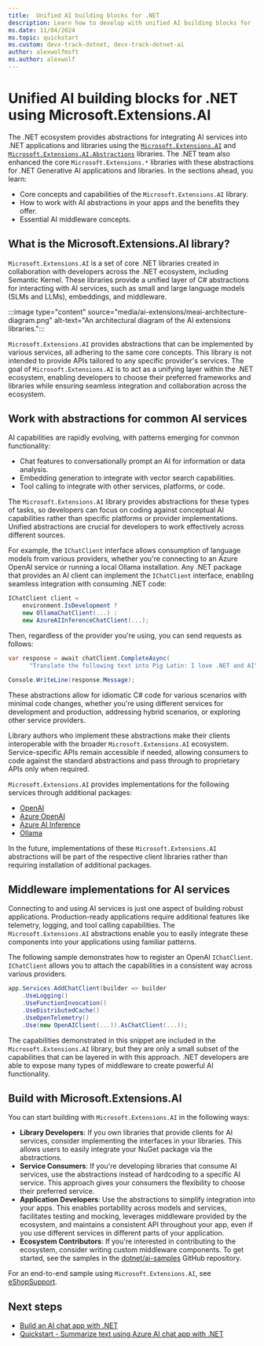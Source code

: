 ```yaml
---
title:  Unified AI building blocks for .NET
description: Learn how to develop with unified AI building blocks for .NET using Microsoft.Extensions.AI and Microsoft.Extensions.AI.Abstractions libraries
ms.date: 11/04/2024
ms.topic: quickstart
ms.custom: devx-track-dotnet, devx-track-dotnet-ai
author: alexwolfmsft
ms.author: alexwolf
---
```


# Unified AI building blocks for .NET using Microsoft.Extensions.AI

The .NET ecosystem provides abstractions for integrating AI services into .NET applications and libraries using the [`Microsoft.Extensions.AI`](https://www.nuget.org/packages/Microsoft.Extensions.AI) and [`Microsoft.Extensions.AI.Abstractions`](https://www.nuget.org/packages/Microsoft.Extensions.AI.Abstractions) libraries. The .NET team also enhanced the core `Microsoft.Extensions.*` libraries with these abstractions for .NET Generative AI applications and libraries. In the sections ahead, you learn:

- Core concepts and capabilities of the `Microsoft.Extensions.AI` library.
- How to work with AI abstractions in your apps and the benefits they offer.
- Essential AI middleware concepts.

## What is the Microsoft.Extensions.AI library?

`Microsoft.Extensions.AI` is a set of core .NET libraries created in collaboration with developers across the .NET ecosystem, including Semantic Kernel. These libraries provide a unified layer of C# abstractions for interacting with AI services, such as small and large language models (SLMs and LLMs), embeddings, and middleware.

:::image type="content" source="media/ai-extensions/meai-architecture-diagram.png" alt-text="An architectural diagram of the AI extensions libraries.":::

`Microsoft.Extensions.AI` provides abstractions that can be implemented by various services, all adhering to the same core concepts. This library is not intended to provide APIs tailored to any specific provider's services. The goal of `Microsoft.Extensions.AI` is to act as a unifying layer within the .NET ecosystem, enabling developers to choose their preferred frameworks and libraries while ensuring seamless integration and collaboration across the ecosystem.

## Work with abstractions for common AI services

AI capabilities are rapidly evolving, with patterns emerging for common functionality:

- Chat features to conversationally prompt an AI for information or data analysis.
- Embedding generation to integrate with vector search capabilities.
- Tool calling to integrate with other services, platforms, or code.

The `Microsoft.Extensions.AI` library provides abstractions for these types of tasks, so developers can focus on coding against conceptual AI capabilities rather than specific platforms or provider implementations. Unified abstractions are crucial for developers to work effectively across different sources.

For example, the `IChatClient` interface allows consumption of language models from various providers, whether you're connecting to an Azure OpenAI service or running a local Ollama installation. Any .NET package that provides an AI client can implement the `IChatClient` interface, enabling seamless integration with consuming .NET code:

```csharp
IChatClient client =
    environment.IsDevelopment ?  
    new OllamaChatClient(...) : 
    new AzureAIInferenceChatClient(...); 
```

Then, regardless of the provider you're using, you can send requests as follows:

```csharp
var response = await chatClient.CompleteAsync( 
      "Translate the following text into Pig Latin: I love .NET and AI"); 

Console.WriteLine(response.Message);  
```

These abstractions allow for idiomatic C# code for various scenarios with minimal code changes, whether you're using different services for development and production, addressing hybrid scenarios, or exploring other service providers.

Library authors who implement these abstractions make their clients interoperable with the broader `Microsoft.Extensions.AI` ecosystem. Service-specific APIs remain accessible if needed, allowing consumers to code against the standard abstractions and pass through to proprietary APIs only when required.

`Microsoft.Extensions.AI` provides implementations for the following services through additional packages:

- [OpenAI](https://aka.ms/meai-openai-nuget)
- [Azure OpenAI](https://aka.ms/meai-openai-nuget)
- [Azure AI Inference](https://aka.ms/meai-azaiinference-nuget)
- [Ollama](https://aka.ms/meai-ollama-nuget)

In the future, implementations of these `Microsoft.Extensions.AI` abstractions will be part of the respective client libraries rather than requiring installation of additional packages.

## Middleware implementations for AI services

Connecting to and using AI services is just one aspect of building robust applications. Production-ready applications require additional features like telemetry, logging, and tool calling capabilities. The `Microsoft.Extensions.AI` abstractions enable you to easily integrate these components into your applications using familiar patterns.

The following sample demonstrates how to register an OpenAI `IChatClient`. `IChatClient` allows you to attach the capabilities in a consistent way across various providers.

```csharp
app.Services.AddChatClient(builder => builder 
    .UseLogging()
    .UseFunctionInvocation() 
    .UseDistributedCache()    
    .UseOpenTelemetry()  
    .Use(new OpenAIClient(...)).AsChatClient(...)); 
```

The capabilities demonstrated in this snippet are included in the `Microsoft.Extensions.AI` library, but they are only a small subset of the capabilities that can be layered in with this approach. .NET developers are able to expose many types of middleware to create powerful AI functionality.

## Build with Microsoft.Extensions.AI

You can start building with `Microsoft.Extensions.AI` in the following ways:

- **Library Developers**: If you own libraries that provide clients for AI services, consider implementing the interfaces in your libraries. This allows users to easily integrate your NuGet package via the abstractions.
- **Service Consumers**: If you're developing libraries that consume AI services, use the abstractions instead of hardcoding to a specific AI service. This approach gives your consumers the flexibility to choose their preferred service.
- **Application Developers**: Use the abstractions to simplify integration into your apps. This enables portability across models and services, facilitates testing and mocking, leverages middleware provided by the ecosystem, and maintains a consistent API throughout your app, even if you use different services in different parts of your application.
- **Ecosystem Contributors**: If you're interested in contributing to the ecosystem, consider writing custom middleware components.
To get started, see the samples in the [dotnet/ai-samples](https://aka.ms/meai-samples) GitHub repository.

For an end-to-end sample using `Microsoft.Extensions.AI`, see [eShopSupport](https://github.com/dotnet/eShopSupport).

## Next steps

- [Build an AI chat app with .NET](./quickstarts/get-started-openai.md)
- [Quickstart - Summarize text using Azure AI chat app with .NET](./quickstarts/quickstart-openai-summarize-text.md)
